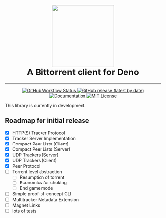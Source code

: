 <h1 align="center">
  <img width="200px" height="200px" src="https://user-images.githubusercontent.com/15111129/89845573-deca0380-db4c-11ea-839c-43efcfef7d75.png" />
  <br/> A Bittorrent client for Deno
</h1>
<hr/>
<p align="center">
  <a href="https://github.com/rclarey/torrent/actions">
    <img src="https://img.shields.io/github/workflow/status/rclarey/torrent/CI" alt="GitHub Workflow Status" />
  </a>
  <a href="https://github.com/rclarey/torrent/releases">
    <img src="https://img.shields.io/github/v/release/rclarey/torrent" alt="GitHub release (latest by date)" />
  </a>
  <a href="https://doc.deno.land/https/raw.githubusercontent.com/rclarey/torrent/master/mod.ts">
    <img src="https://doc.deno.land/badge.svg" alt="Documentation" />
  </a>
  <a href="https://github.com/rclarey/torrent/blob/master/LICENSE">
    <img src="https://img.shields.io/github/license/rclarey/torrent" alt="MIT License" />
  </a>
</p>

This library is currently in development.

## Roadmap for initial release
- [X] HTTP(S) Tracker Protocol
- [X] Tracker Server Implementation
- [X] Compact Peer Lists (Client)
- [X] Compact Peer Lists (Server)
- [X] UDP Trackers (Server)
- [X] UDP Trackers (Client)
- [X] Peer Protocol
- [ ] Torrent level abstraction
  - [ ] Resumption of torrent
  - [ ] Economics for choking
  - [ ] End game mode
- [ ] Simple proof-of-concept CLI
- [ ] Multitracker Metadata Extension
- [ ] Magnet Links
- [ ] lots of tests

